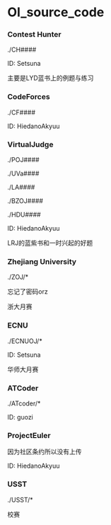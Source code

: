 # OI_source_code

### Contest Hunter
./CH#### 

ID: Setsuna 

主要是LYD蓝书上的例题与练习 

### CodeForces
./CF#### 

ID: HiedanoAkyuu 

### VirtualJudge
./POJ#### 

./UVa#### 

./LA#### 

./BZOJ#### 

./HDU#### 

ID: HiedanoAkyuu 

LRJ的蓝紫书和一时兴起的好题 

### Zhejiang University
./ZOJ/* 

忘记了密码orz 

浙大月赛 

### ECNU
./ECNUOJ/* 

ID: Setsuna 

华师大月赛 

### ATCoder
./ATcoder/* 

ID: guozi 

### ProjectEuler
因为社区条约所以没有上传 

ID: HiedanoAkyuu 

### USST
./USST/* 

校赛 
